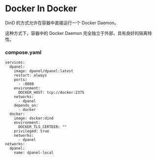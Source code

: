 # Docker In Docker

DinD 的方式允许在容器中直接运行一个 Docker Daemon。

这种方式下，容器中的 Docker Daemon 完全独立于外部，具有良好的隔离特性。

### compose.yaml

```
services:
  dpanel:
    image: dpanel/dpanel:latest
    restart: always
    ports:
      - :8080
    environment:
      DOCKER_HOST: tcp://docker:2375
    networks:
      - dpanel
    depends_on:
      - docker
  docker:
    image: docker:dind
    environment:
      DOCKER_TLS_CERTDIR: ""
    privileged: true 
    networks:
      - dpanel
networks:
  dpanel:
    name: dpanel-local
```
